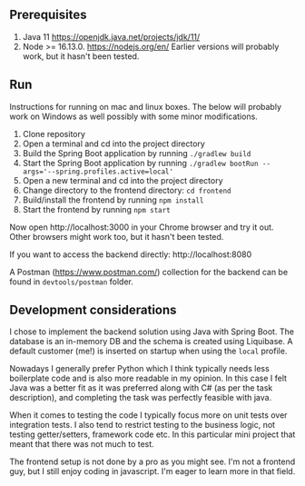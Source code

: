 ## Prerequisites
1. Java 11 https://openjdk.java.net/projects/jdk/11/
2. Node >= 16.13.0. https://nodejs.org/en/ Earlier versions will probably work, but it hasn't been tested.

## Run
Instructions for running on mac and linux boxes. The below will probably work on Windows as well possibly with some minor modifications.
1. Clone repository
2. Open a terminal and cd into the project directory
3. Build the Spring Boot application by running `./gradlew build`
4. Start the Spring Boot application by running `./gradlew bootRun --args='--spring.profiles.active=local'`
5. Open a new terminal and cd into the project directory
6. Change directory to the frontend directory: `cd frontend`
7. Build/install the frontend by running `npm install`
8. Start the frontend by running `npm start`

Now open http://localhost:3000 in your Chrome browser and try it out. Other browsers might work too, but it hasn't been tested.

If you want to access the backend directly: http://localhost:8080

A Postman (https://www.postman.com/) collection for the backend can be found in `devtools/postman` folder.

## Development considerations
I chose to implement the backend solution using Java with Spring Boot. The database is an in-memory DB and the schema
is created using Liquibase. A default customer (me!) is inserted on startup when using the `local` profile.

Nowadays I generally prefer Python which I think typically needs less boilerplate code and is also more readable in my opinion. 
In this case I felt Java was a better fit as it was preferred along with C# (as per the task description), 
and completing the task was perfectly feasible with java.

When it comes to testing the code I typically focus more on unit tests over integration tests. I also
tend to restrict testing to the business logic, not testing getter/setters, framework code etc.
In this particular mini project that meant that there was not much to test.

The frontend setup is not done by a pro as you might see. I'm not a frontend guy, but I still enjoy coding in javascript.
I'm eager to learn more in that field.
